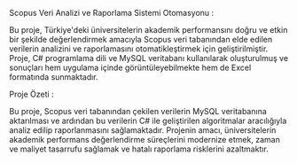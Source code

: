 Scopus Veri Analizi ve Raporlama Sistemi Otomasyonu :

Bu proje, Türkiye'deki üniversitelerin akademik performansını doğru ve etkin bir şekilde değerlendirmek amacıyla Scopus veri tabanından elde edilen verilerin analizini ve raporlamasını otomatikleştirmek için geliştirilmiştir. Proje, C# programlama dili ve MySQL veritabanı kullanılarak oluşturulmuş ve sonuçları hem uygulama içinde görüntüleyebilmekte hem de Excel formatında sunmaktadır.

Proje Özeti :

Bu proje, Scopus veri tabanından çekilen verilerin MySQL veritabanına aktarılması ve ardından bu verilerin C# ile geliştirilen algoritmalar aracılığıyla analiz edilip raporlanmasını sağlamaktadır. Projenin amacı, üniversitelerin akademik performans değerlendirme süreçlerini modernize etmek, zaman ve maliyet tasarrufu sağlamak ve hatalı raporlama risklerini azaltmaktır.
